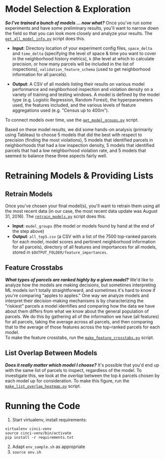 # Model Selection & Exploration
**_So I've trained a bunch of models ... now what?_**
Once you've run some experiments and have some preliminary results, you'll 
want to narrow down the field so that you can look more closely and analyze 
your results. The [`get_all_model_info.py`](get_all_model_info.py) script does
this.

- **Input**: Directory location of your experiment config files, `space_delta` and 
`time_delta` (specifying the level of space & time you want to cover in the neighborhood
history metrics), `k` (the level at which to calculate precision, or how many parcels
will be included in the list of inspections), `validation_feature_schema` (used to
get neighborhood information for all parcels).

- **Output**: A CSV of all models listing their results on various model performance
and neighborhood inspection and violation density on a variety of training and 
testing windows. A model is defined by the model type (e.g. Logistic Regression, 
Random Forest), the hyperparameters used, the features included, and the various
levels of feature aggregations used (e.g. "Census up to 400m"). 

To connect models over time, use the [`get_model_groups.py`](get_model_groups.py) 
script.

Based on these model results, we did some hands-on analysis (primarily using Tableau)
to choose 5 models that did the best with respect to precision (finding the 
most violations), 5 models that identified parcels in neighborhoods that had a low
inspection density, 5 models that identified parcels that had a low
neighborhood violation rate, and 5 models that seemed to balance these three 
aspects fairly well. 

# Retraining Models & Providing Lists

## Retrain Models
Once you've chosen your final model(s), you'll want to retrain them using all
the most recent data (in our case, the most recent data update was August 31,
2016). The [`retrain_models.py`](retrain_models.py) script does this. 

- **Input**: `model_groups` (the model or models found by hand at the end of the step above)
- **Output**: `all_top5.csv` (a CSV with a list of the 7500 top-ranked parcels
for each model, model scores and pertinent neighborhood
information for all parcels), directory of all features and importances for all
models, stored in `$OUTPUT_FOLDER/feature_importances`.

## Feature Crosstabs
**_What types of parcels are ranked highly by a given model?_**
We'd like to analyze how the models are making decisions, but sometimes 
interpreting ML models isn't totally straightforward, and sometimes it's 
hard to know if you're comparing "apples to apples." One way we analyze models
and interpret their decision-making mechanisms is by characterizing the 
"riskiest" parcels a model identifies and comparing how the data we have about
them differs from what we know about the general population of parcels. We do
this by gathering all of the information we have (all features) for all 
parcels, taking the average across all parcels, and then comparing that to
the average of those features across the top-ranked parcels for each model.  
To make the feature crosstabs, run the [`make_feature_crosstabs.py`](make_feature_crosstabs.py)
script.

## List Overlap Between Models
**_Does it really matter which model I choose?_**
It's possible that you'd end up with the same list of parcels to inspect, 
regardless of the model. To investigate this, we look at the *overlap* between
the top *k* parcels chosen by each model up for consideration.
To make this figure, run the [`make_list_overlap_heatmap.py`](make_list_overlap_heatmap.py)
script.
 

# Running the Code 
1. Start virtualenv, install requirements:
```
virtualenv cinci-venv
source cinci-venv/bin/activate
pip install -r requirements.txt
```
2. Adapt `env_sample.sh` as appropriate
3. `source env.sh` 

